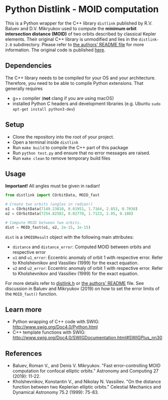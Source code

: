 # Python Distlink - MOID computation
This is a Python wrapper for the C++ library `distlink` published by R.V. Baluev and D.V. Mikryukov used to 
compute the **minimum orbit intersection distance (MOID)** of two orbits described by classical Kepler elements.
Their original C++ library is unmodified and lies in the `distlink-2.0` subdirectory. 
Please refer to [the authors' README file](distlink-2.0/README.txt) for more information. 
The original code is published [here](https://sourceforge.net/projects/distlink/).

## Dependencies
The C++ library needs to be compiled for your OS and your architecture. Therefore, you need to be
able to compile Python extensions. That generally requires
* g++ compiler (**not** clang if you are using macOS)
* installed Python C headers and development libraries (e.g. Ubuntu `sudo apt-get install python3-dev`)

## Setup
* Clone the repository into the root of your project.
* Open a terminal inside `distlink`
* Run `make build` to compile the C++ part of this package
* Run `python test.py` and ensure that no error messages are raised.
* Run `make clean` to remove temporary build files

## Usage
**Important!** All angles must be given in radian!
```python
from distlink import COrbitData, MOID_fast

# Create two orbits (angles in radian!)
o1 = COrbitData(7149.23810, 0.01951, 1.7164, 2.853, 0.7038)
o2 = COrbitData(7254.82582, 0.02770, 1.7123, 2.85, 0.188)

# Compute MOID between two orbits.
dist = MOID_fast(o1, o2, 2e-15, 1e-15)
```
`dist` is a `SMOIDResult` object with the following main attributes:
* `distance` and `distance_error`: Computed MOID between orbits and respective error
* `u1` and `u1_error`: Eccentric anomaly of orbit 1 with respective error. Refer to Kholshevnikov and Vassiliev (1999)
  for the exact equation.
* `u2` and `u2_error`: Eccentric anomaly of orbit 1 with respective error. Refer to Kholshevnikov and Vassiliev (1999)
  for the exact equation.

For more details refer to [distlink.h](distlink-2.0/distlink.h) or [the authors' README](distlink-2.0/README.txt) file.
See discussion in Baluev and Mikryukov (2019) on how to set the error limits of the `MOID_fast()` function.

## Learn more
* Python wrapping of C++ code with SWIG: http://www.swig.org/Doc4.0/Python.html
* C++ template functions with SWIG: http://www.swig.org/Doc4.0/SWIGDocumentation.html#SWIGPlus_nn30

## References
* Baluev, Roman V., and Denis V. Mikryukov. "Fast error-controlling MOID computation for confocal elliptic orbits." 
  Astronomy and Computing 27 (2019): 11-22.
* Kholshevnikov, Konstantin V., and Nikolay N. Vassiliev. "On the distance function between two Keplerian elliptic 
  orbits." Celestial Mechanics and Dynamical Astronomy 75.2 (1999): 75-83.